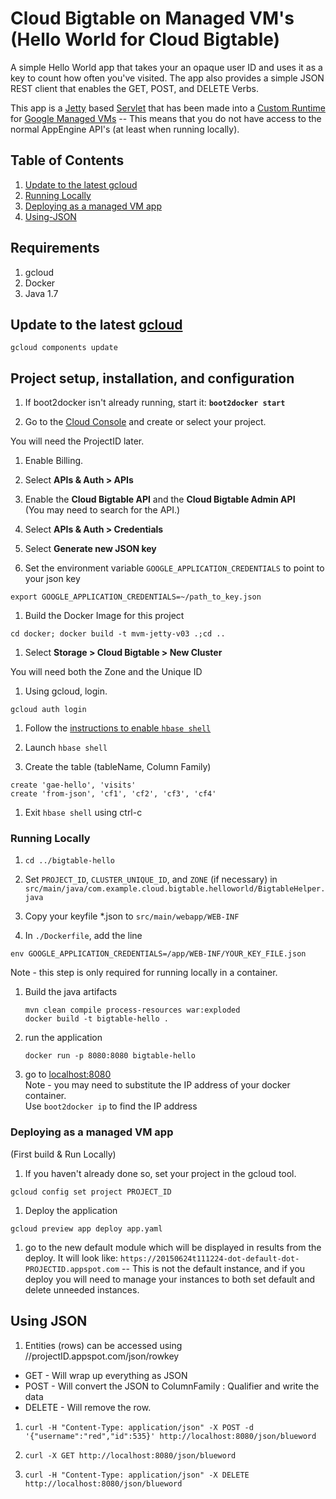 # Cloud Bigtable on Managed VM's<br />(Hello World for Cloud Bigtable)

A simple Hello World app that takes your an opaque user ID and uses it as a key to count how often you've visited.  The app also provides a simple JSON REST client that enables the GET, POST, and DELETE Verbs.

This app is a [Jetty](http://www.eclipse.org/jetty/) based [Servlet](http://www.oracle.com/technetwork/java/index-jsp-135475.html) that has been made into a [Custom Runtime](https://cloud.google.com/appengine/docs/managed-vms/custom-runtimes) for [Google Managed VMs](https://cloud.google.com/appengine/docs/managed-vms/) -- This means that you do not have access to the normal AppEngine API's (at least when running locally).


## Table of Contents
1. [Update to the latest gcloud](#Update-to-the-latest-gcloud)
1. [Running Locally](#Running-Locally)
1. [Deploying as a managed VM app](#Deploying-as-a-managed-VM-app)
1. [Using-JSON](#Using-JSON)

## Requirements
1. gcloud
1. Docker
1. Java 1.7

## Update to the latest [gcloud](https://cloud.google.com/sdk/)

`gcloud components update`

## Project setup, installation, and configuration

1. If boot2docker isn't already running, start it:  **`boot2docker start`**

1. Go to the [Cloud Console](https://cloud.google.com/console) and create or select your project.

 You will need the ProjectID later.

1. Enable Billing.

1. Select **APIs & Auth > APIs**  

1. Enable the **Cloud Bigtable API** and the **Cloud Bigtable Admin API**<br />
  (You may need to search for the API.)

1. Select **APIs & Auth > Credentials**

1. Select **Generate new JSON key**

1. Set the environment variable `GOOGLE_APPLICATION_CREDENTIALS` to point to your json key

 `export GOOGLE_APPLICATION_CREDENTIALS=~/path_to_key.json`

1. Build the Docker Image for this project

 `cd docker; docker build -t mvm-jetty-v03 .;cd ..`
 
1. Select **Storage > Cloud Bigtable > New Cluster**

  You will need both the Zone and the Unique ID
  
1. Using gcloud, login.

 `gcloud auth login`
 
1. Follow the [instructions to enable `hbase shell`](https://cloud.google.com/bigtable/docs/hbase-shell-quickstart)

1. Launch `hbase shell`

1. Create the table (tableName, Column Family)

 `create 'gae-hello', 'visits'`<br />
 `create 'from-json', 'cf1', 'cf2', 'cf3', 'cf4'`
 
1. Exit `hbase shell` using ctrl-c


### Running Locally

1. `cd ../bigtable-hello`

1. Set `PROJECT_ID`, `CLUSTER_UNIQUE_ID`, and `ZONE` (if necessary) in `src/main/java/com.example.cloud.bigtable.helloworld/BigtableHelper.java`

1. Copy your keyfile *.json to `src/main/webapp/WEB-INF`

1. In `./Dockerfile`, add the line 

 `env GOOGLE_APPLICATION_CREDENTIALS=/app/WEB-INF/YOUR_KEY_FILE.json`

 Note - this step is only required for running locally in a container.

1. Build the java artifacts
 
    `mvn clean compile process-resources war:exploded`<br />
    `docker build -t bigtable-hello .`

1. run the application

    `docker run -p 8080:8080 bigtable-hello`
 
1. go to [localhost:8080](localhost:8080)<br />
   Note - you may need to substitute the IP address of your docker container.<br />
   Use `boot2docker ip` to find the IP address

### Deploying as a managed VM app
(First build & Run Locally)

1. If you haven't already done so, set your project in the gcloud tool.

  `gcloud config set project PROJECT_ID`

1. Deploy the application

 `gcloud preview app deploy app.yaml`

1. go to the new default module which will be displayed in results from the deploy.  It will look like: `https://20150624t111224-dot-default-dot-PROJECTID.appspot.com`  -- This is not the default instance, and if you deploy you will need to manage your instances to both set default and delete unneeded instances.

## Using JSON

1. Entities (rows) can be accessed using //projectID.appspot.com/json/rowkey
  * GET - Will wrap up everything as JSON
  * POST - Will convert the JSON to ColumnFamily : Qualifier and write the data
  * DELETE - Will remove the row.

1. `curl -H "Content-Type: application/json" -X POST -d '{"username":"red","id":535}' http://localhost:8080/json/blueword`

1. `curl -X GET http://localhost:8080/json/blueword`

1. `curl -H "Content-Type: application/json" -X DELETE  http://localhost:8080/json/blueword`
